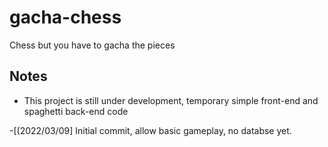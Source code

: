 # gacha-chess
Chess but you have to gacha the pieces

## Notes
- This project is still under development, temporary simple front-end and spaghetti back-end code

-\[(2022/03/09\] Initial commit, allow basic gameplay, no databse yet.